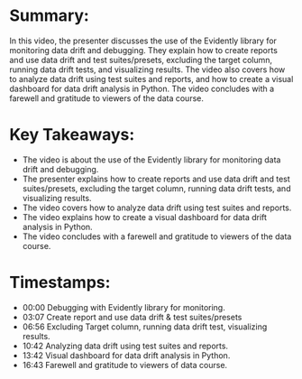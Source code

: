 # Summary:

In this video, the presenter discusses the use of the Evidently library for monitoring data drift and debugging. They explain how to create reports and use data drift and test suites/presets, excluding the target column, running data drift tests, and visualizing results. The video also covers how to analyze data drift using test suites and reports, and how to create a visual dashboard for data drift analysis in Python. The video concludes with a farewell and gratitude to viewers of the data course.

# Key Takeaways:

- The video is about the use of the Evidently library for monitoring data drift and debugging.
- The presenter explains how to create reports and use data drift and test suites/presets, excluding the target column, running data drift tests, and visualizing results.
- The video covers how to analyze data drift using test suites and reports.
- The video explains how to create a visual dashboard for data drift analysis in Python.
- The video concludes with a farewell and gratitude to viewers of the data course.

# Timestamps:

- 00:00 Debugging with Evidently library for monitoring.
- 03:07 Create report and use data drift & test suites/presets
- 06:56 Excluding Target column, running data drift test, visualizing results.
- 10:42 Analyzing data drift using test suites and reports.
- 13:42 Visual dashboard for data drift analysis in Python.
- 16:43 Farewell and gratitude to viewers of data course.